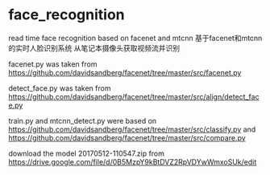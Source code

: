 # face_recognition
read time face recognition based on facenet and mtcnn
基于facenet和mtcnn的实时人脸识别系统 从笔记本摄像头获取视频流并识别

facenet.py was taken from https://github.com/davidsandberg/facenet/tree/master/src/facenet.py

detect_face.py was taken from https://github.com/davidsandberg/facenet/tree/master/src/align/detect_face.py

train.py and mtcnn_detect.py were based on https://github.com/davidsandberg/facenet/tree/master/src/classify.py and https://github.com/davidsandberg/facenet/tree/master/src/compare.py

download the model 20170512-110547.zip from https://drive.google.com/file/d/0B5MzpY9kBtDVZ2RpVDYwWmxoSUk/edit

